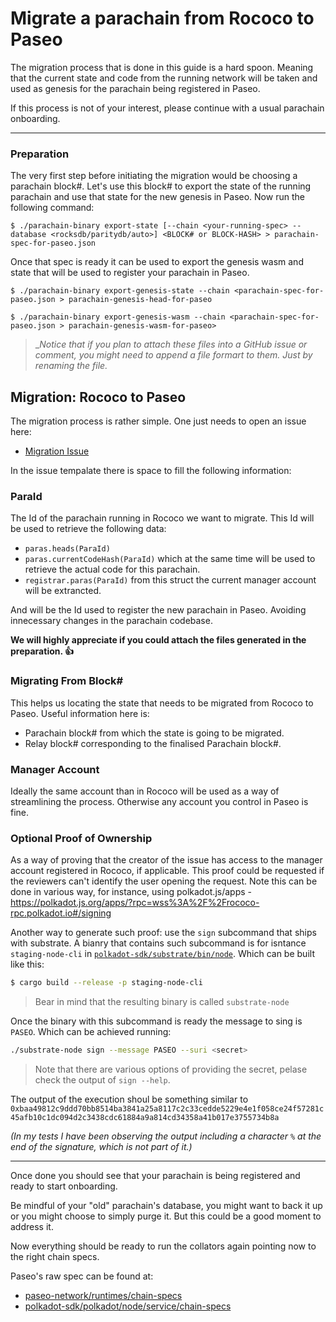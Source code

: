 # Migrate a parachain from Rococo to Paseo

The migration process that is done in this guide is a hard spoon. Meaning that
the current state and code from the running network will be taken and used as
genesis for the parachain being registered in Paseo.

If this process is not of your interest, please continue with a usual parachain
onboarding.

---

### Preparation

The very first step before initiating the migration would be choosing a parachain block#.
Let's use this block# to export the state of the running parachain and use that state for the new genesis in Paseo. 
Now run the following command:

`$ ./parachain-binary export-state [--chain <your-running-spec> --database <rocksdb/paritydb/auto>] <BLOCK# or BLOCK-HASH> > parachain-spec-for-paseo.json`

Once that spec is ready it can be used to export the genesis wasm and state that will be used to register your parachain in Paseo.

`$ ./parachain-binary export-genesis-state --chain <parachain-spec-for-paseo.json > parachain-genesis-head-for-paseo`

`$ ./parachain-binary export-genesis-wasm --chain <parachain-spec-for-paseo.json > parachain-genesis-wasm-for-paseo>`

> __Notice that if you plan to attach these files into a GitHub issue or comment, you might need to append a file formart to them. Just by renaming the file._

## Migration: Rococo to Paseo

The migration process is rather simple. One just needs to open an issue here:

- [Migration Issue](https://github.com/paseo-network/support/issues/new/choose)

In the issue tempalate there is space to fill the following information:

### **ParaId**

The Id of the parachain running in Rococo we want to migrate. This Id will be used to
retrieve the following data:
- `paras.heads(ParaId)` 
- `paras.currentCodeHash(ParaId)` which at the same time will be used to retrieve the actual code
for this parachain.
- `registrar.paras(ParaId)` from this struct the current manager account will be extrancted.

And will be the Id used to register the new parachain in Paseo. Avoiding innecessary changes in the parachain codebase.

**We will highly appreciate if you could attach the files generated in the preparation. :+1:**

### **Migrating From Block#**

This helps us locating the state that needs to be migrated from Rococo to Paseo.
Useful information here is:
- Parachain block# from which the state is going to be migrated.
- Relay block# corresponding to the finalised Parachain block#.

### **Manager Account**

Ideally the same account than in Rococo will be used as a way of streamlining the process.
Otherwise any account you control in Paseo is fine.

### **Optional Proof of Ownership**

As a way of proving that the creator of the issue has access to the manager account registered in Rococo, if applicable. This proof could be requested if the reviewers can't identify the user opening the request.
Note this can be done in various way, for instance, using polkadot.js/apps - https://polkadot.js.org/apps/?rpc=wss%3A%2F%2Frococo-rpc.polkadot.io#/signing

Another way to generate such proof: use the `sign` subcommand that ships with substrate. A bianry that contains such subcommand is for isntance `staging-node-cli` in [`polkadot-sdk/substrate/bin/node`](https://github.com/paritytech/polkadot-sdk/tree/master/substrate/bin/node).
Which can be built like this:
```bash
$ cargo build --release -p staging-node-cli
```
> Bear in mind that the resulting binary is called `substrate-node`

Once the binary with this subcommand is ready the message to sing is `PASEO`. Which can be achieved running:
```bash
./substrate-node sign --message PASEO --suri <secret>
```
> Note that there are various options of providing the secret, pelase check the output of `sign --help`.

The output of the execution shoul be something similar to 
`0xbaa49812c9ddd70bb8514ba3841a25a8117c2c33cedde5229e4e1f058ce24f57281c45afb10c1dc094d2c3438cdc61884a9a814cd34358a41b017e3755734b8a` 

_(In my tests I have been observing the output including a character `%` at the end of the signature, which is not part of it.)_

---

Once done you should see that your parachain is being registered and ready to start onboarding.

Be mindful of your "old" parachain's database, you might want to back it up or you might choose to simply purge it. But this could be a good moment to address it.

Now everything should be ready to run the collators again pointing now to the right chain specs.

Paseo's raw spec can be found at:
- [paseo-network/runtimes/chain-specs](https://github.com/paseo-network/runtimes/tree/main/chain-specs)
- [polkadot-sdk/polkadot/node/service/chain-specs](https://github.com/paritytech/polkadot-sdk/tree/master/polkadot/node/service/chain-specs)
